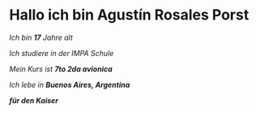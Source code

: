 # Hallo ich bin Agustín Rosales Porst
*Ich bin **17** Jahre alt*

*Ich studiere in der IMPA Schule*

*Mein Kurs ist **7to 2da avionica***

*Ich lebe in **Buenos Aires, Argentina***

***für den Kaiser***
